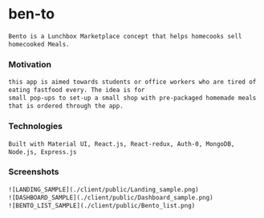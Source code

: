 # ben-to

    Bento is a Lunchbox Marketplace concept that helps homecooks sell homecooked Meals.

### Motivation

    this app is aimed towards students or office workers who are tired of eating fastfood every. The idea is for
    small pop-ups to set-up a small shop with pre-packaged homemade meals that is ordered through the app.

### Technologies

    Built with Material UI, React.js, React-redux, Auth-0, MongoDB, Node.js, Express.js

### Screenshots

    ![LANDING_SAMPLE](./client/public/Landing_sample.png)
    ![DASHBOARD_SAMPLE](./client/public/Dashboard_sample.png)
    ![BENTO_LIST_SAMPLE](./client/public/Bento_list.png)
